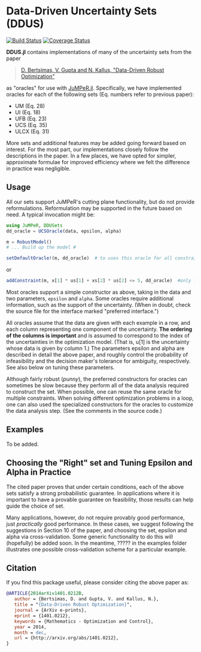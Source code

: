# Data-Driven Uncertainty Sets (DDUS)

[![Build Status](https://travis-ci.org/vgupta1/DDUS.jl.svg?branch=master)](https://travis-ci.org/vgupta1/DDUS.jl)
[![Coverage Status](https://coveralls.io/repos/vgupta1/DDUS.jl/badge.svg)](https://coveralls.io/r/vgupta1/DDUS.jl)

**DDUS.jl** contains implementations of many of the uncertainty sets from the paper

> [D. Bertsimas, V. Gupta and N. Kallus, "Data-Driven Robust Optimization"](http://arxiv.org/abs/1401.0212)

as "oracles" for use with [JuMPeR.jl](https://github.com/IainNZ/JuMPeR.jl). Specifically, we have implemented oracles for each of the following sets (Eq. numbers refer to previous paper):
- UM (Eq. 28) 
- UI (Eq. 18) 
- UFB (Eq. 23)
- UCS (Eq. 35)
- ULCX (Eq. 31)

More sets and additional features may be added going forward based on interest.  For the most part, our implementations closely follow the descriptions in the paper.  In a few places, we have opted for simpler, approximate formulae for improved efficiency where we felt the difference in practice was negligible.

## Usage

All our sets support JuMPeR's cutting plane functionality, but do not provide reformulations. Reformulation may be supported in the future based on need.  A typical invocation might be:

```julia
using JuMPeR, DDUSets
dd_oracle = UCSOracle(data, epsilon, alpha)

m = RobustModel()
# ... Build up the model #

setDefaultOracle!(m, dd_oracle)  # to uses this oracle for all constraints
```

or 
``` julia
addConstraint(m, x[1] * us[1] + xs[2] * us[2] <= 5, dd_oracle)  #only for this one constraint
```

Most oracles support a simple constructor as above, taking in the data and two parameters, `epsilon` and `alpha`.  Some oracles require additional information, such as the support of the uncertainty. (When in doubt, check the source file for the interface marked "preferred interface.") 

All oracles assume that the data are given with each example in a row, and each column representing one component of the uncertainty.  **The ordering of the columns is important** and is assumed to correspond to the index of the uncertainties in the optimization model.  (That is, u[1] is the uncertainty whose data is given by column 1.)  The parameters epsilon and alpha are described in detail the above paper, and roughly control the probability of infeasibility and the decision maker's tolerance for ambiguity, respectively.  See also below on tuning these parameters.

Although fairly robust (*punny*), the preferred constructors for oracles can sometimes be slow because they perform all of the data analysis required to construct the set.  When possible, one can reuse the same oracle for multiple constraints.  When solving different optimization problems in a loop, one can also used the specialized constructors for the oracles to customize the data analysis step.  (See the comments in the source code.)

## Examples
To be added.

## Choosing the "Right" set and Tuning Epsilon and Alpha in Practice
The cited paper proves that under certain conditions, each of the above sets satisfy a strong probabilistic guarantee.  In applications where it is important to have a provable guarantee on feasibility, those results can help guide the choice of set. 

Many applications, however, do not require provably good performance, just *practically* good performance.  In these cases, we suggest following the suggestions in Section 10 of the paper, and choosing the set, epsilon and alpha via cross-validation.  Some generic functionality to do this will (hopefully) be added soon.  In the meantime, ????? in the examples folder illustrates one possible cross-validation scheme for a particular example.  

## Citation
If you find this package useful, please consider citing the above paper as:

```bibtex
@ARTICLE{2014arXiv1401.0212B,
   author = {Bertsimas, D. and Gupta, V. and Kallus, N.},
   title = "{Data-Driven Robust Optimization}",
   journal = {ArXiv e-prints},
   eprint = {1401.0212},
   keywords = {Mathematics - Optimization and Control},
   year = 2014,
   month = dec,
   url = {http://arxiv.org/abs/1401.0212},
}
```
